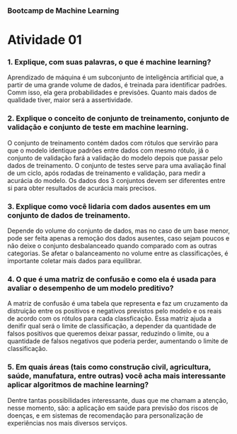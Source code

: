 ### Bootcamp de Machine Learning
# Atividade 01

### 1. Explique, com suas palavras, o que é machine learning?
Aprendizado de máquina é um subconjunto de inteligência artificial que, a partir de uma grande volume de dados, é treinada para identificar padrões. Comm isso, ela gera probabilidades e previsões. Quanto mais dados de qualidade tiver, maior será a assertividade.

### 2. Explique o conceito de conjunto de treinamento, conjunto de validação e conjunto de teste em machine learning.
O conjunto de treinamento contém dados com rótulos que servirão para que o modelo identique padrões entre dados com mesmo rótulo, já o conjunto de validação fará a validação do modelo depois que passar pelo dados de treinamento. O conjunto de testes serve para uma avaliação final de um ciclo, após rodadas de treinamento e validação, para medir a acurácia do modelo. Os dados dos 3 conjuntos devem ser diferentes entre si para obter resultados de acurácia mais precisos.

### 3. Explique como você lidaria com dados ausentes em um conjunto de dados de treinamento.
Depende do volume do conjunto de dados, mas no caso de um base menor, pode ser feita apenas a remoção dos dados ausentes, caso sejam poucos e não deixe o conjunto desbalanceado quando comparado com as outras categorias. Se afetar o balanceamento no volume entre as classificações, é importante coletar mais dados para equilibrar. 

### 4. O que é uma matriz de confusão e como ela é usada para avaliar o desempenho de um modelo preditivo?
A matriz de confusão é uma tabela que representa e faz um cruzamento da distruição entre os positivos e negativos previstos pelo modelo e os reais de acordo com os rótulos para cada classficação. Essa matriz ajuda a denifir qual será o limite de classificação, a depender da quantidade de falsos positivos que queremos deixar passar, reduzindo o limite, ou a quantidade de falsos negativos que poderia perder, aumentando o limite de classificação.

### 5. Em quais áreas (tais como construção civil, agricultura, saúde, manufatura, entre outras) você acha mais interessante aplicar algoritmos de machine learning?
Dentre tantas possibilidades interessante, duas que me chamam a atenção, nesse momento, são: a aplicação em saúde para previsão dos riscos de doenças, e em sistemas de recomendação para personalização de experiências nos mais diversos serviços.
